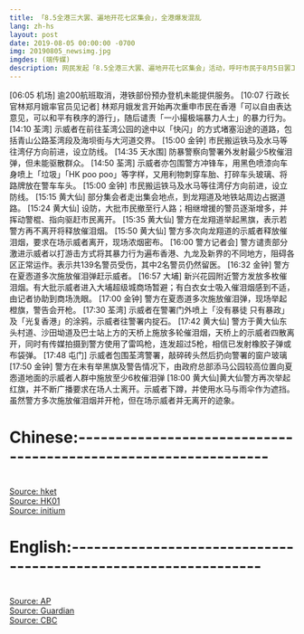 ```yaml
---
title: 「8.5全港三大罢、遍地开花七区集会」，全港爆发混乱
lang: zh-hs
layout: post
date: 2019-08-05 00:00:00 -0700
img: 20190805_newsimg.jpg
imgdes: (端传媒)
description: 网民发起「8.5全港三大罢、遍地开花七区集会」活动，呼吁市民于8月5日罢工、罢市、罢课，同时在港九新界七区分别举行集会，以行动表达对政府的不满，要求政府回应民间五大诉求。警方表示，截至下午共拘捕82人，涉嫌非法集会、藏有攻击性武器等。
---
```

[06:05 机场] 逾200航班取消，港铁部份预办登机未能提供服务。
[10:07 行政长官林郑月娥率官员见记者] 林郑月娥发言开始再次重申市民在香港「可以自由表达意见，可以和平有秩序的游行」，随后谴责「一小撮极端暴力人士」的暴力行为。
[14:10 荃湾] 示威者在前往荃湾公园的途中以「快闪」的方式堵塞沿途的道路，包括青山公路荃湾段及海坝街与大河道交界。
[15:00 金钟] 市民搬运铁马及水马等往湾仔方向前进，设立防线。
[14:35 天水围] 防暴警察向警署外发射最少5枚催泪弹，但未能驱散群众。
[14:50 荃湾] 示威者亦包围警方冲锋车，用黑色喷漆向车身喷上「垃圾」「HK poo poo」等字样，又用利物刺穿车胎、打碎车头玻璃、将路牌放在警车车头。
[15:00 金钟] 市民搬运铁马及水马等往湾仔方向前进，设立防线。
[15:15 黄大仙] 部分集会者走出集会地点，到龙翔道及地铁站周边占据道路。
[15:24 黄大仙] 设防，大批市民撤至行人路；相继增援的警员逐渐增多，并挥动警棍、指向驱赶市民离开。
[15:35 黄大仙] 警方在龙翔道举起黑旗，表示若警方再不离开将释放催泪烟。
[15:50 黄大仙] 警方多次向龙翔道的示威者释放催泪烟，要求在场示威者离开，现场浓烟密布。
[16:00 警方记者会] 警方谴责部分激进示威者以打游击方式将其暴力行为遍布香港、九龙及新界的不同地方，阻碍各区正常运作。表示共139名警员受伤，其中2名警员仍然留医。
[16:32 金钟] 警方在夏悫道多次施放催泪弹赶示威者。
[16:57 大埔] 新兴花园附近警方发放多枚催泪烟。有大批示威者进入大埔超级城商场暂避；有白衣女士吸入催泪烟感到不适，由记者协助到商场洗眼。
[17:00 金钟] 警方在夏悫道多次施放催泪弹，现场举起橙旗，警告会开枪。
[17:30 荃湾] 示威者在警署门外喷上「没有暴徒 只有暴政」及「光复香港」的涂鸦，示威者往警署内掟石。
[17:42 黄大仙] 警方于黄大仙东头村道、沙田坳道及巴士站上方的天桥上施放多轮催泪烟，天桥上的示威者四散离开，同时有传媒拍摄到警方使用了雷鸣枪，连发超过5枪，相信已发射橡胶子弹或布袋弹。
[17:48 屯门] 示威者包围荃湾警署，敲碎砖头然后扔向警署的窗户玻璃
[17:50 金钟] 警方在未有举黑旗及警告情况下，由政府总部添马公园较高位置向夏悫道地面的示威者人群中施放至少6枚催泪弹
[18:00 黄大仙]黄大仙警方再次举起红旗，并不断广播要求在场人士离开。示威者下蹲，并使用水马与雨伞作为遮挡。虽然警方多次施放催泪烟并开枪，但在场示威者并无离开的迹象。

# Chinese:----------------------------------------------------------------
<br>[Source: hket](https://inews.hket.com/article/2418988/%E3%80%90%E5%8F%8D%E4%BF%AE%E4%BE%8B%E3%80%918.5%E7%BD%B7%E5%B7%A5%E8%A7%B8%E7%99%BC%E5%81%9C%E9%A3%9B%E6%BD%AE%20%E5%91%A8%E4%BA%8C%E5%86%8D%E6%9C%8915%E7%8F%AD%E5%9C%8B%E6%B3%B0%E8%88%AA%E7%8F%AD%E5%8F%96%E6%B6%88%20%EF%BC%88%E4%B8%8D%E6%96%B7%E6%9B%B4%E6%96%B0%EF%BC%89)
<br>[Source: HK01](https://www.hk01.com/18%E5%8D%80%E6%96%B0%E8%81%9E/360053/8-5%E7%BD%B7%E5%B7%A5%E9%9B%86%E6%9C%83-%E7%9B%B4%E6%92%AD-%E9%BB%83%E5%A4%A7%E4%BB%99%E6%B6%88%E9%98%B2%E5%93%A1%E8%B8%A2%E8%B5%B0%E5%82%AC%E6%B7%9A%E5%BD%88-%E6%B2%99%E7%94%B0%E8%AD%A6%E7%BD%B2%E7%87%92%E9%9B%9C%E7%89%A9)
<br>[Source: initium](https://theinitium.com/article/20190805-whatsnew-hongkong-strike/)

# English:----------------------------------------------------------------
<br>[Source: AP](https://apnews.com/3b3358bf86e64166910ae1d1cf4654ba)
<br>[Source: Guardian](https://www.theguardian.com/world/live/2019/aug/05/hong-kong-protest-brings-city-to-standstill-ahead-of-carrie-lam-statement-live)
<br>[Source: CBC](https://www.cbc.ca/news/world/hong-kong-protests-strike-1.5236474)